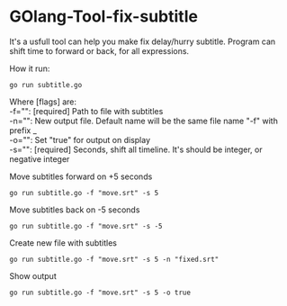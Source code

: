 # GOlang-Tool-fix-subtitle
It's a usfull tool can help you make fix delay/hurry subtitle. Program can shift time to forward or back, for all expressions.

How it run:

    go run subtitle.go

Where [flags] are:<br>
  -f="": [required] Path to file with subtitles<br>
  -n="": New output file. Default name will be the same file name "-f" with prefix _<br>
  -o="": Set "true" for output on display<br>
  -s="": [required] Seconds, shift all timeline. It's should be integer, or negative integer<br>

Move subtitles forward on +5 seconds

    go run subtitle.go -f "move.srt" -s 5

Move subtitles back on -5 seconds

    go run subtitle.go -f "move.srt" -s -5

Create new file with subtitles 

    go run subtitle.go -f "move.srt" -s 5 -n "fixed.srt"

Show output 

    go run subtitle.go -f "move.srt" -s 5 -o true
